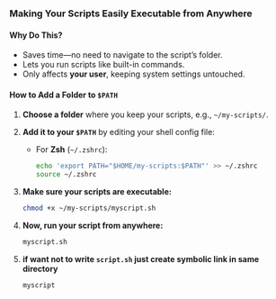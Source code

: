 ### Making Your Scripts Easily Executable from Anywhere

#### **Why Do This?**

- Saves time—no need to navigate to the script’s folder.
- Lets you run scripts like built-in commands.
- Only affects **your user**, keeping system settings untouched.

#### **How to Add a Folder to `$PATH`**

1. **Choose a folder** where you keep your scripts, e.g., `~/my-scripts/`.
2. **Add it to your `$PATH`** by editing your shell config file:
   - For **Zsh** (`~/.zshrc`):
     ```sh
     echo 'export PATH="$HOME/my-scripts:$PATH"' >> ~/.zshrc
     source ~/.zshrc
     ```
3. **Make sure your scripts are executable:**

   ```sh
   chmod +x ~/my-scripts/myscript.sh
   ```

4. **Now, run your script from anywhere:**

   ```sh
   myscript.sh
   ```

5. **if want not to write `script.sh` just create symbolic link in same directory**

   ```sh
   myscript
   ```
